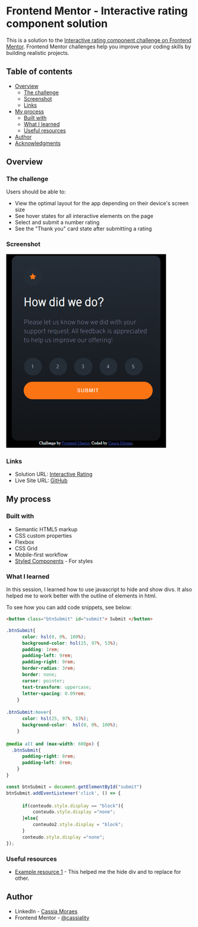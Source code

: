 # Frontend Mentor - Interactive rating component solution

This is a solution to the [Interactive rating component challenge on Frontend Mentor](https://www.frontendmentor.io/challenges/interactive-rating-component-koxpeBUmI). Frontend Mentor challenges help you improve your coding skills by building realistic projects. 

## Table of contents

- [Overview](#overview)
  - [The challenge](#the-challenge)
  - [Screenshot](#screenshot)
  - [Links](#links)
- [My process](#my-process)
  - [Built with](#built-with)
  - [What I learned](#what-i-learned)
  - [Useful resources](#useful-resources)
- [Author](#author)
- [Acknowledgments](#acknowledgments)

## Overview

### The challenge

Users should be able to:

- View the optimal layout for the app depending on their device's screen size
- See hover states for all interactive elements on the page
- Select and submit a number rating
- See the "Thank you" card state after submitting a rating

### Screenshot

![](images/final.PNG)

### Links

- Solution URL: [Interactive Rating]( https://cassiamoraes.github.io/Interactive-Rating/)
- Live Site URL: [GitHub](https://github.com/cassiamoraes)

## My process

### Built with

- Semantic HTML5 markup
- CSS custom properties
- Flexbox
- CSS Grid
- Mobile-first workflow
- [Styled Components](https://styled-components.com/) - For styles


### What I learned

In this session, I learned how to use javascript to hide and show divs. It also helped me to work better with the outline of elements in html.

To see how you can add code snippets, see below:

```html
<button class="btnSubmit" id="submit"> Submit </button>
```
```css
.btnSubmit{
      color: hsl(0, 0%, 100%);
      background-color: hsl(25, 97%, 53%);
      padding: 1rem;
      padding-left: 9rem;
      padding-right: 9rem;
      border-radius: 3rem;
      border: none;
      cursor: pointer;
      text-transform: uppercase;
      letter-spacing: 0.09rem;
    }

.btnSubmit:hover{
      color: hsl(25, 97%, 53%);
      background-color:  hsl(0, 0%, 100%);
    }

@media all and (max-width: 600px) {
  .btnSubmit{
      padding-right: 8rem;
      padding-left: 8rem; 
    }
}
```
```js
const btnSubmit = document.getElementById("submit")
btnSubmit.addEventListener('click', () => {
        
      if(conteudo.style.display == "block"){
          conteudo.style.display ="none";
      }else{
          conteudo2.style.display = "block";
      }
      conteudo.style.display ="none";
});
```


### Useful resources

- [Example resource 1](https://horadecodar.com.br/2020/08/26/como-esconder-ou-mostrar-uma-div-com-javascript/) - This helped me the hide div and to replace for other.


## Author

- LinkedIn - [Cassia Moraes](https://www.linkedin.com/in/cassia-moraes-797797139)
- Frontend Mentor - [@cassiality](https://www.frontendmentor.io/profile/cassiality)



